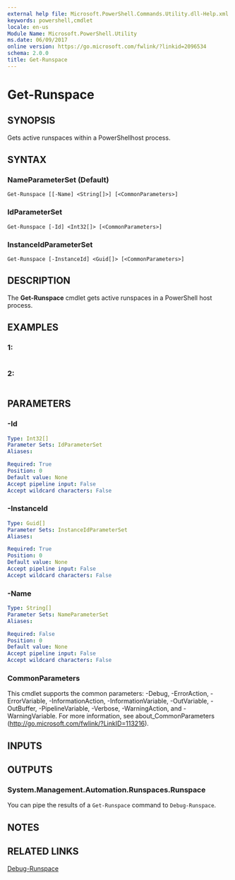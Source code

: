 ```yaml
---
external help file: Microsoft.PowerShell.Commands.Utility.dll-Help.xml
keywords: powershell,cmdlet
locale: en-us
Module Name: Microsoft.PowerShell.Utility
ms.date: 06/09/2017
online version: https://go.microsoft.com/fwlink/?linkid=2096534
schema: 2.0.0
title: Get-Runspace
---
```

# Get-Runspace

## SYNOPSIS
Gets active runspaces within a PowerShellhost process.

## SYNTAX

### NameParameterSet (Default)

```
Get-Runspace [[-Name] <String[]>] [<CommonParameters>]
```

### IdParameterSet

```
Get-Runspace [-Id] <Int32[]> [<CommonParameters>]
```

### InstanceIdParameterSet

```
Get-Runspace [-InstanceId] <Guid[]> [<CommonParameters>]
```

## DESCRIPTION

The **Get-Runspace** cmdlet gets active runspaces in a PowerShell host process.

## EXAMPLES

### 1:

```

```

### 2:

```

```

## PARAMETERS

### -Id

```yaml
Type: Int32[]
Parameter Sets: IdParameterSet
Aliases:

Required: True
Position: 0
Default value: None
Accept pipeline input: False
Accept wildcard characters: False
```

### -InstanceId

```yaml
Type: Guid[]
Parameter Sets: InstanceIdParameterSet
Aliases:

Required: True
Position: 0
Default value: None
Accept pipeline input: False
Accept wildcard characters: False
```

### -Name

```yaml
Type: String[]
Parameter Sets: NameParameterSet
Aliases:

Required: False
Position: 0
Default value: None
Accept pipeline input: False
Accept wildcard characters: False
```

### CommonParameters

This cmdlet supports the common parameters: -Debug, -ErrorAction, -ErrorVariable, -InformationAction, -InformationVariable, -OutVariable, -OutBuffer, -PipelineVariable, -Verbose, -WarningAction, and -WarningVariable. For more information, see about_CommonParameters (http://go.microsoft.com/fwlink/?LinkID=113216).

## INPUTS

## OUTPUTS

### System.Management.Automation.Runspaces.Runspace

You can pipe the results of a `Get-Runspace` command to `Debug-Runspace`.

## NOTES

## RELATED LINKS

[Debug-Runspace](Debug-Runspace.md)
